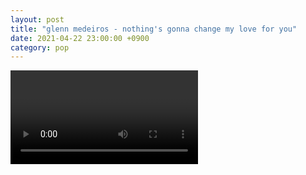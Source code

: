 ```yaml
---
layout: post
title: "glenn medeiros - nothing's gonna change my love for you"
date: 2021-04-22 23:00:00 +0900
category: pop
---
```


<div class="video-container">
    <video id="player" class="video-js vjs-default-skin vjs-big-play-centered" data-json="/public/json/pop/glenn medeiros - nothing's gonna change my love for you.json"></video>
</div>

```
```